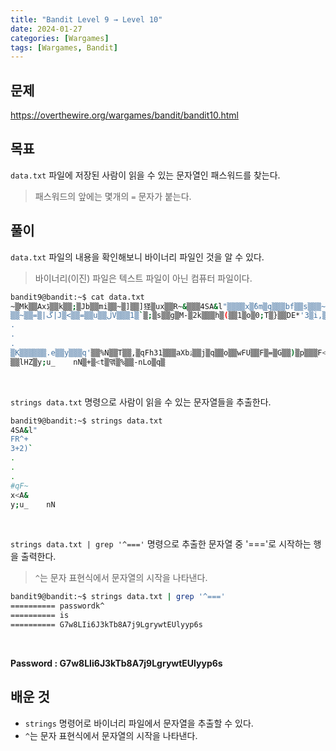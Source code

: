 ```yaml
---
title: "Bandit Level 9 → Level 10"
date: 2024-01-27
categories: [Wargames]
tags: [Wargames, Bandit]
---
```


## 문제
<https://overthewire.org/wargames/bandit/bandit10.html>
 
## 목표
`data.txt` 파일에 저장된 사람이 읽을 수 있는 문자열인 패스워드를 찾는다.  
> 패스워드의 앞에는 몇개의 `=` 문자가 붙는다.

## 풀이
`data.txt` 파일의 내용을 확인해보니 바이너리 파일인 것을 알 수 있다.

> 바이너리(이진) 파일은 텍스트 파일이 아닌 컴퓨터 파일이다.

```sh
bandit9@bandit:~$ cat data.txt
~▒Mk▒▒Axڋ▒▒k▒▒;▒Jb▒▒mi▒▒~▒]▒▒]㹩▒ux▒▒R~&▒▒▒4SA&l"▒▒▒▒x▒ٗ6m▒q▒▒▒bf▒▒s▒▒▒~n▒▒▒▒▒n▒▒▒▒
▒▒~▒▒=▒|ڱ|J▒<▒▒=▒▒u▒▒ڷV▒▒▒1▒`▒;▒s▒▒g▒M-▒2k▒▒▒h▒(▒▒1▒o▒0;T▒}▒▒DE*'3▒i,▒▒▒x▒ʤ▒iSn3▒6E▒p:▒▒▒M▒▒▒O!▒d▒▒▒▒tW▒▒▒▒▒▒]▒▒]4&▒7▒FR^+▒6ư▒▒▒▒▒▒#
.
.
.
▒K▒▒▒▒▒▒.e▒▒y▒▒▒q'▒▒%N▒▒T▒▒,▒qFh31▒▒▒aXbۮ▒▒j▒q▒▒o▒▒wFU▒▒F▒=▒G▒▒)▒p▒▒▒F<▒N=▒gg0/▒▒j8\▒▒ ▒▒#qF~K▒▒y^▒▒?▒HeU▒    ▒6▒!▒▒f▒▒&▒x<A&▒▒gN▒j▒|▒
▒▒lHZ▒y;u_    nN▒+▒<t▒맦▒%▒▒-nLo▒q▒
```  

&nbsp;  

`strings data.txt` 명령으로 사람이 읽을 수 있는 문자열들을 추출한다.

```sh
bandit9@bandit:~$ strings data.txt
4SA&l"
FR^+
3+2)`
.
.
.
#qF~
x<A&
y;u_    nN
```  

&nbsp;  

`strings data.txt | grep '^==='` 명령으로 추출한 문자열 중 '==='로 시작하는 행을 출력한다.

> `^`는 문자 표현식에서 문자열의 시작을 나타낸다.

```sh
bandit9@bandit:~$ strings data.txt | grep '^==='
========== passwordk^
========== is
========== G7w8LIi6J3kTb8A7j9LgrywtEUlyyp6s
```  

&nbsp;  

**Password : G7w8LIi6J3kTb8A7j9LgrywtEUlyyp6s**

## 배운 것
- `strings` 명령어로 바이너리 파일에서 문자열을 추출할 수 있다.
- `^`는 문자 표현식에서 문자열의 시작을 나타낸다.